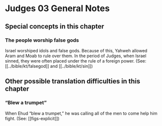 # Judges 03 General Notes
## Special concepts in this chapter

### The people worship false gods

Israel worshiped idols and false gods. Because of this, Yahweh allowed Aram and Moab to rule over them. In the period of Judges, when Israel sinned, they were often placed under the rule of a foreign power. (See: [[../bible/kt/falsegod]] and [[../bible/kt/sin]])

## Other possible translation difficulties in this chapter

### “Blew a trumpet”

When Ehud “blew a trumpet,” he was calling all of the men to come help him fight. (See: [[figs-explicit]])